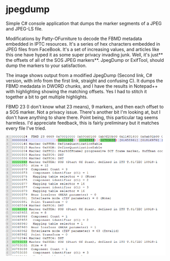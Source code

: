 # jpegdump
Simple C# console application that dumps the marker segments of a JPEG and JPEG-LS file.

Modifications by Patty-OFurniture to decode the FBMD metadata embedded in IPTC resources.  It's a series of hex characters embedded in JPEG files from FaceBook. It's a set of increasing values, and articles like this one have hyped it as some super privacy invading junk. Well, it's just** the offsets of all of the SOS JPEG markers**. JpegDump or ExifTool, should dump the markers to your satisfaction.

The image shows output from a modified JpegDump (Second link, C# version, with info from the first link, straight and confusing C). It dumps the FBMD medadata in DWORD chunks, and I have the results in Notepad++ with highlighting showing the matching offsets. Yes I had to stitch it together a bit to get multiple highlights.

FBMD 23 (I don't know what 23 means), 9 markers, and then each offset to a SOS marker. Not a privacy issue. There's another bit I'm looking at, but I don't have anything to share there. Point being, this particular tag seems harmless. I'd appreciate feedback, this is fairly preliminary but it matches every file I've tried.

![FBMD Example](https://github.com/Patty-OFurniture/jpegdump/raw/main/FBMD%20example.png)
